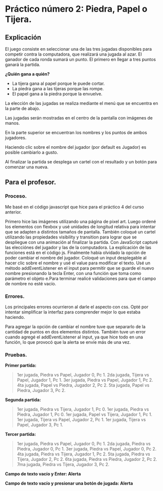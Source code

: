 # Práctico número 2: Piedra, Papel o Tijera.

## Explicación

El juego consiste en seleccionar una de las tres jugadas disponibles para competir contra la computadora, que realizará una jugada al azar. El ganador de cada ronda sumará un punto. El primero en llegar a tres puntos ganará la partida.

**¿Quién gana a quién?**

* La tijera gana al papel porque le puede cortar.
* La piedra gana a las tijeras porque las rompe.
* El papel gana a la piedra porque la envuelve.

La elección de las jugadas se realiza mediante el menú que se encuentra en la parte de abajo.

Las jugadas serán mostradas en el centro de la pantalla con imágenes de manos.

En la parte superior se encuentran los nombres y los puntos de ambos jugadores.

Haciendo clic sobre el nombre del jugador (por default es Jugador) es posible cambiarlo a gusto.

Al finalizar la partida se desplega un cartel con el resultado y un botón para comenzar una nueva.

## Para el profesor.

### Proceso.

Me basé en el código javascript que hice para el práctico 4 del curso anterior.

Primero hice las imágenes utilizando una página de pixel art. Luego ordené los elementos con flexbox y usé unidades de longitud relativa para intentar que se adapten a distintos tamaños de pantalla. También coloqué un cartel utilizando las propiedades visibility y transition para lograr que se despliegue con una animación al finalizar la partida. Con JavaScript capturé las elecciónes del jugador y las de la computadora. La explicación de las funciones está en el código js.
Finalmente había olvidado la opción de poder cambiar el nombre del jugador. Coloqué un input desplegable al hacer clic sobre el nombre y usé el value para modificar el texto. Usé un método addEventListener en el input para permitir que se guarde el nuevo nombre presionando la tecla Enter, con una función que toma como parámetro el objeto e.Para terminar realicé validaciones para que el campo de nombre no esté vacío.

### Errores.

Los principales errores ocurrieron al darle el aspecto con css. Opté por intentar simplificar la interfaz para comprender mejor lo que estaba haciendo.

Para agregar la opción de cambiar el nombre tuve que separarlo de la cantidad de puntos en dos elementos distintos. También tuve un error cuando agregé el addEventListener al input, ya que hice todo en una función, lo que provocó que la alerta se envíe más de una vez.

### Pruebas.

**Primer partida:**

>1er jugada, Piedra vs Papel, Jugador 0, Pc 1.
>2da jugada, Tijera vs Papel, Jugador 1, Pc 1.
>3er jugada, Piedra vs Papel, Jugador 1, Pc 2.
>4ta jugada, Papel vs Piedra, Jugador 2, Pc 2.
>5ta jugada, Papel vs Piedra, Jugador 3, Pc 2.

**Segunda partida:**
>1er jugada, Piedra vs Tijera, Jugador 1, Pc 0.
>1er jugada, Piedra vs Piedra, Jugador 1, Pc 0.
>1er jugada, Papel vs Tijera, Jugador 1, Pc 1.
>1er jugada, Tijera vs Papel, Jugador 2, Pc 1.
>1er jugada, Tijera vs Papel, Jugador 3, Pc 1.

**Tercer partida:**
>1er jugada, Piedra vs Papel, Jugador 0, Pc 1.
>2da jugada, Piedra vs Piedra, Jugador 0, Pc 1.
>3er jugada, Piedra vs Papel, Jugador 0, Pc 2.
>4ta jugada, Piedra vs Tijera, Jugador 1, Pc 2.
>5ta jugada, Piedra vs Tijera, Jugador 2, Pc 2.
>6ta jugada, Piedra vs Piedra, Jugador 2, Pc 2.
>7ma jugada, Piedra vs Tijera, Jugador 3, Pc 2.

**Campo de texto vacío y Enter: Alerta**

**Campo de texto vacío y presionar una botón de jugada: Alerta**

